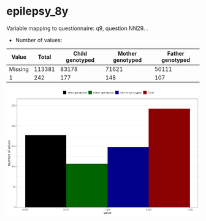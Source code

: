 # epilepsy_8y
Variable mapping to questionnaire: q9, question NN29.
.
- Number of values:

| Value | Total | Child genotyped | Mother genotyped | Father genotyped |
| ----- | ----- | --------------- | ---------------- | ---------------- |
| Missing | 113381 | 83178 | 71621 | 50111 |
| 1 | 242 | 177 | 148 |107 |



![](epilepsy_8y_n.png)



